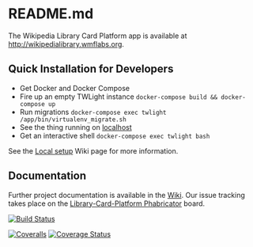 # README.md

The Wikipedia Library Card Platform app is available at http://wikipedialibrary.wmflabs.org.

## Quick Installation for Developers

- Get Docker and Docker Compose
- Fire up an empty TWLight instance `docker-compose build && docker-compose up`
- Run migrations `docker-compose exec twlight /app/bin/virtualenv_migrate.sh`
- See the thing running on [localhost](http://localhost/)
- Get an interactive shell `docker-compose exec twlight bash`

See the [Local setup](https://github.com/WikipediaLibrary/TWLight/wiki/Local-setup) Wiki page for more information.

## Documentation

Further project documentation is available in the [Wiki](https://github.com/WikipediaLibrary/TWLight/wiki). Our issue tracking takes place on the [Library-Card-Platform Phabricator](https://phabricator.wikimedia.org/project/board/2765/) board.

[![Build Status](https://travis-ci.com/WikipediaLibrary/TWLight.svg?branch=master)](https://travis-ci.com/WikipediaLibrary/TWLight)

[![Coveralls ](https://github.com/WikipediaLibrary/TWLight/actions/workflows/coveralls_check.yml/badge.svg)](https://github.com/WikipediaLibrary/TWLight/actions/workflows/coveralls_check.yml)
[![Coverage Status](https://coveralls.io/repos/github/WikipediaLibrary/TWLight/badge.svg?branch=master)](https://coveralls.io/github/WikipediaLibrary/TWLight?branch=master)
